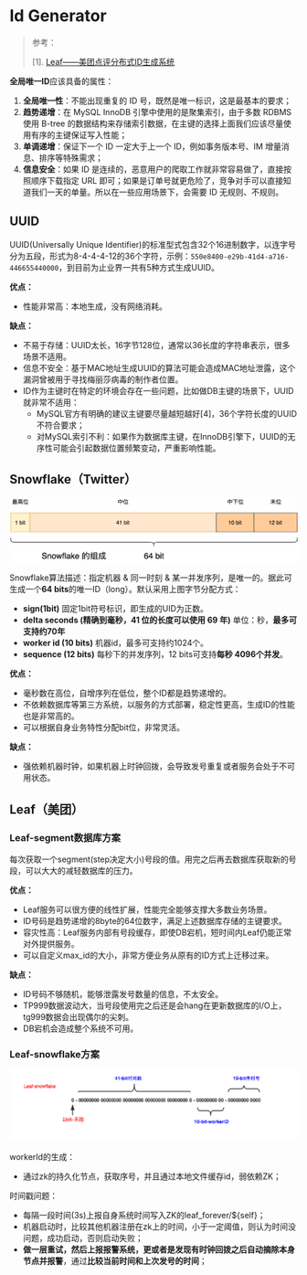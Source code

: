 # Id Generator

> 参考：
>
> [1]. [Leaf——美团点评分布式ID生成系统](https://tech.meituan.com/2017/04/21/mt-leaf.html)



**全局唯一ID**应该具备的属性：

1. **全局唯一性**：不能出现重复的 ID 号，既然是唯一标识，这是最基本的要求；
2. **趋势递增**：在 MySQL InnoDB 引擎中使用的是聚集索引，由于多数 RDBMS 使用 B-tree 的数据结构来存储索引数据，在主键的选择上面我们应该尽量使用有序的主键保证写入性能；
3. **单调递增**：保证下一个 ID 一定大于上一个 ID，例如事务版本号、IM 增量消息、排序等特殊需求；
4. **信息安全**：如果 ID 是连续的，恶意用户的爬取工作就非常容易做了，直接按照顺序下载指定 URL 即可；如果是订单号就更危险了，竞争对手可以直接知道我们一天的单量。所以在一些应用场景下，会需要 ID 无规则、不规则。

## UUID

UUID(Universally Unique Identifier)的标准型式包含32个16进制数字，以连字号分为五段，形式为8-4-4-4-12的36个字符，示例：`550e8400-e29b-41d4-a716-446655440000`，到目前为止业界一共有5种方式生成UUID。

**优点：**

- 性能非常高：本地生成，没有网络消耗。

**缺点：**

- 不易于存储：UUID太长，16字节128位，通常以36长度的字符串表示，很多场景不适用。
- 信息不安全：基于MAC地址生成UUID的算法可能会造成MAC地址泄露，这个漏洞曾被用于寻找梅丽莎病毒的制作者位置。
- ID作为主键时在特定的环境会存在一些问题，比如做DB主键的场景下，UUID就非常不适用：
  - MySQL官方有明确的建议主键要尽量越短越好[4]，36个字符长度的UUID不符合要求；
  - 对MySQL索引不利：如果作为数据库主键，在InnoDB引擎下，UUID的无序性可能会引起数据位置频繁变动，严重影响性能。

## Snowflake（Twitter）

![img](pics/snowflake.png)

Snowflake算法描述：指定机器 & 同一时刻 & 某一并发序列，是唯一的。据此可生成一个**64 bits**的唯一ID（long）。默认采用上图字节分配方式：

- **sign(1bit)**
  固定1bit符号标识，即生成的UID为正数。
- **delta seconds (精确到毫秒，41 位的长度可以使用 69 年)**
  单位：秒，**最多可支持约70年**
- **worker id (10 bits)**
  机器id，最多可支持约1024个。
- **sequence (12 bits)**
  每秒下的并发序列，12 bits可支持**每秒 4096个并发**。

**优点：**

- 毫秒数在高位，自增序列在低位，整个ID都是趋势递增的。
- 不依赖数据库等第三方系统，以服务的方式部署，稳定性更高，生成ID的性能也是非常高的。
- 可以根据自身业务特性分配bit位，非常灵活。

**缺点：**

- 强依赖机器时钟，如果机器上时钟回拨，会导致发号重复或者服务会处于不可用状态。

## Leaf（美团）

### Leaf-segment数据库方案

每次获取一个segment(step决定大小)号段的值。用完之后再去数据库获取新的号段，可以大大的减轻数据库的压力。

**优点：**

- Leaf服务可以很方便的线性扩展，性能完全能够支撑大多数业务场景。
- ID号码是趋势递增的8byte的64位数字，满足上述数据库存储的主键要求。
- 容灾性高：Leaf服务内部有号段缓存，即使DB宕机，短时间内Leaf仍能正常对外提供服务。
- 可以自定义max_id的大小，非常方便业务从原有的ID方式上迁移过来。

**缺点：**

- ID号码不够随机，能够泄露发号数量的信息，不太安全。
- TP999数据波动大，当号段使用完之后还是会hang在更新数据库的I/O上，tg999数据会出现偶尔的尖刺。
- DB宕机会造成整个系统不可用。

### Leaf-snowflake方案

![leaf_snowflake.png](pics/leaf_snowflake.png)

workerId的生成：

- 通过zk的持久化节点，获取序号，并且通过本地文件缓存id，弱依赖ZK；

时间戳问题：

- 每隔一段时间(3s)上报自身系统时间写入ZK的leaf_forever/${self}；
- 机器启动时，比较其他机器注册在zk上的时间，小于一定阈值，则认为时间没问题，成功启动，否则启动失败；
- **做一层重试，然后上报报警系统，更或者是发现有时钟回拨之后自动摘除本身节点并报警**，通过**比较当前时间和上次发号的时间**；
